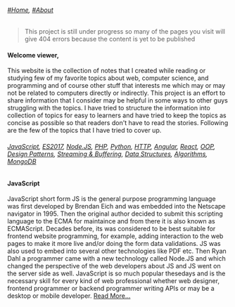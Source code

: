 ###### *[#Home](https://tashbalrai.github.io)*, [#About](/about.html)

> This project is still under progress so many of the pages you visit will give 404 errors because the content is yet to be published

#### Welcome viewer, 
This website is the collection of notes that I created while reading or studying few of my favorite topics about web, computer science, and programming and of course other stuff that interests me which may or may not be related to computers directly or indirectly. This project is an effort to share information that I consider may be helpful in some ways to other guys struggling with the topics. I have tried to structure the information into collection of topics for easy to learners and have tried to keep the topics as concise as possible so that readers don't have to read the stories. Following are the few of the topics that I have tried to cover up.

###### [JavaScript](/js/index.html), [ES2017](/es2017/index.html), [Node.JS](/nodejs/index.html), [PHP](/php/index.html), [Python](/py/index.html), [HTTP](/http/index.html), [Angular](/angular/index.html), [React](/react/index.html), [OOP](/oop/index.html), [Design Patterns](/design-pattern/index.html), [Streaming & Buffering](/streams/index.html), [Data Structures](/ds/index.html), [Algorithms](/algo/index.html), [MongoDB](/mongodb/index.html)

#### JavaScript
JavaScript short form JS is the general purpose programming language was first developed by Brendan Eich and was embedded into the Netscape navigator in 1995. Then the original author decided to submit this scripting language to the ECMA for maintaince and from there it is also known as ECMAScript. Decades before, its was considered to be best suitable for frontend website programming, for example, adding interaction to the web pages to make it more live and/or doing the form data validations. JS was also used to embed into several other technologies like PDF etc. Then Ryan Dahl a programmer came with a new technology called Node.JS and which changed the perspective of the web developers about JS and JS went on the server side as well. JavaScript is so much popular thesedays and is the necessary skill for every kind of web professional whether web designer, frontend programmer or backend programmer writing APIs or may be a desktop or mobile developer. [Read More...](/js/index.html)
